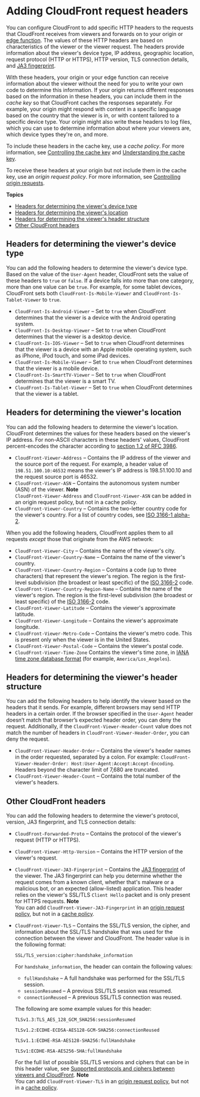 # Adding CloudFront request headers<a name="adding-cloudfront-headers"></a>

You can configure CloudFront to add specific HTTP headers to the requests that CloudFront receives from viewers and forwards on to your origin or [edge function](edge-functions.md)\. The values of these HTTP headers are based on characteristics of the viewer or the viewer request\. The headers provide information about the viewer's device type, IP address, geographic location, request protocol \(HTTP or HTTPS\), HTTP version, TLS connection details, and [JA3 fingerprint](https://github.com/salesforce/ja3)\.

With these headers, your origin or your edge function can receive information about the viewer without the need for you to write your own code to determine this information\. If your origin returns different responses based on the information in these headers, you can include them in the *cache key* so that CloudFront caches the responses separately\. For example, your origin might respond with content in a specific language based on the country that the viewer is in, or with content tailored to a specific device type\. Your origin might also write these headers to log files, which you can use to determine information about where your viewers are, which device types they're on, and more\.

To include these headers in the cache key, use a *cache policy*\. For more information, see [Controlling the cache key](controlling-the-cache-key.md) and [Understanding the cache key](understanding-the-cache-key.md)\.

To receive these headers at your origin but not include them in the cache key, use an *origin request policy*\. For more information, see [Controlling origin requests](controlling-origin-requests.md)\.

**Topics**
+ [Headers for determining the viewer's device type](#cloudfront-headers-device-type)
+ [Headers for determining the viewer's location](#cloudfront-headers-viewer-location)
+ [Headers for determining the viewer's header structure](#cloudfront-headers-viewer-headers)
+ [Other CloudFront headers](#cloudfront-headers-other)

## Headers for determining the viewer's device type<a name="cloudfront-headers-device-type"></a>

You can add the following headers to determine the viewer's device type\. Based on the value of the `User-Agent` header, CloudFront sets the value of these headers to `true` or `false`\. If a device falls into more than one category, more than one value can be `true`\. For example, for some tablet devices, CloudFront sets both `CloudFront-Is-Mobile-Viewer` and `CloudFront-Is-Tablet-Viewer` to `true`\.
+ `CloudFront-Is-Android-Viewer` – Set to `true` when CloudFront determines that the viewer is a device with the Android operating system\.
+ `CloudFront-Is-Desktop-Viewer` – Set to `true` when CloudFront determines that the viewer is a desktop device\.
+ `CloudFront-Is-IOS-Viewer` – Set to `true` when CloudFront determines that the viewer is a device with an Apple mobile operating system, such as iPhone, iPod touch, and some iPad devices\.
+ `CloudFront-Is-Mobile-Viewer` – Set to `true` when CloudFront determines that the viewer is a mobile device\.
+ `CloudFront-Is-SmartTV-Viewer` – Set to `true` when CloudFront determines that the viewer is a smart TV\.
+ `CloudFront-Is-Tablet-Viewer` – Set to `true` when CloudFront determines that the viewer is a tablet\.

## Headers for determining the viewer's location<a name="cloudfront-headers-viewer-location"></a>

You can add the following headers to determine the viewer's location\. CloudFront determines the values for these headers based on the viewer's IP address\. For non\-ASCII characters in these headers' values, CloudFront percent\-encodes the character according to [section 1\.2 of RFC 3986](https://tools.ietf.org/html/rfc3986#section-2.1)\.
+ `CloudFront-Viewer-Address` – Contains the IP address of the viewer and the source port of the request\. For example, a header value of `198.51.100.10:46532` means the viewer's IP address is 198\.51\.100\.10 and the request source port is 46532\.
+ `CloudFront-Viewer-ASN` – Contains the autonomous system number \(ASN\) of the viewer\.
**Note**  
`CloudFront-Viewer-Address` and `CloudFront-Viewer-ASN` can be added in an origin request policy, but not in a cache policy\.
+ `CloudFront-Viewer-Country` – Contains the two\-letter country code for the viewer's country\. For a list of country codes, see [ISO 3166\-1 alpha\-2](https://en.wikipedia.org/wiki/ISO_3166-1_alpha-2)\.

When you add the following headers, CloudFront applies them to all requests *except* those that originate from the AWS network:
+ `CloudFront-Viewer-City` – Contains the name of the viewer's city\.
+ `CloudFront-Viewer-Country-Name` – Contains the name of the viewer's country\.
+ `CloudFront-Viewer-Country-Region` – Contains a code \(up to three characters\) that represent the viewer's region\. The region is the first\-level subdivision \(the broadest or least specific\) of the [ISO 3166\-2](https://en.wikipedia.org/wiki/ISO_3166-2) code\.
+ `CloudFront-Viewer-Country-Region-Name` – Contains the name of the viewer's region\. The region is the first\-level subdivision \(the broadest or least specific\) of the [ISO 3166\-2](https://en.wikipedia.org/wiki/ISO_3166-2) code\.
+ `CloudFront-Viewer-Latitude` – Contains the viewer's approximate latitude\.
+ `CloudFront-Viewer-Longitude` – Contains the viewer's approximate longitude\.
+ `CloudFront-Viewer-Metro-Code` – Contains the viewer's metro code\. This is present only when the viewer is in the United States\.
+ `CloudFront-Viewer-Postal-Code` – Contains the viewer's postal code\.
+ `CloudFront-Viewer-Time-Zone` Contains the viewer's time zone, in [IANA time zone database format](https://en.wikipedia.org/wiki/List_of_tz_database_time_zones) \(for example, `America/Los_Angeles`\)\.

## Headers for determining the viewer's header structure<a name="cloudfront-headers-viewer-headers"></a>

You can add the following headers to help identify the viewer based on the headers that it sends\. For example, different browsers may send HTTP headers in a certain order\. If the browser specified in the `User-Agent` header doesn’t match that browser’s expected header order, you can deny the request\. Additionally, if the `CloudFront-Viewer-Header-Count` value does not match the number of headers in `CloudFront-Viewer-Header-Order`, you can deny the request\.
+ `CloudFront-Viewer-Header-Order` – Contains the viewer's header names in the order requested, separated by a colon\. For example: `CloudFront-Viewer-Header-Order: Host:User-Agent:Accept:Accept-Encoding`\. Headers beyond the character limit of 7,680 are truncated\.
+ `CloudFront-Viewer-Header-Count` – Contains the total number of the viewer's headers\.

## Other CloudFront headers<a name="cloudfront-headers-other"></a>

You can add the following headers to determine the viewer's protocol, version, JA3 fingerprint, and TLS connection details:
+ `CloudFront-Forwarded-Proto` – Contains the protocol of the viewer's request \(HTTP or HTTPS\)\.
+ `CloudFront-Viewer-Http-Version` – Contains the HTTP version of the viewer's request\.
+ `CloudFront-Viewer-JA3-Fingerprint` – Contains the [JA3 fingerprint](https://github.com/salesforce/ja3) of the viewer\. The JA3 fingerprint can help you determine whether the request comes from a known client, whether that's malware or a malicious bot, or an expected \(allow\-listed\) application\. This header relies on the viewer's SSL/TLS `Client Hello` packet and is only present for HTTPS requests\.
**Note**  
You can add `CloudFront-Viewer-JA3-Fingerprint` in an [origin request policy](controlling-origin-requests.md), but not in a [cache policy](controlling-the-cache-key.md)\.
+ `CloudFront-Viewer-TLS` – Contains the SSL/TLS version, the cipher, and information about the SSL/TLS handshake that was used for the connection between the viewer and CloudFront\. The header value is in the following format:

  ```
  SSL/TLS_version:cipher:handshake_information
  ```

  For `handshake_information`, the header can contain the following values:
  + `fullHandshake` – A full handshake was performed for the SSL/TLS session\.
  + `sessionResumed` – A previous SSL/TLS session was resumed\.
  + `connectionReused` – A previous SSL/TLS connection was reused\.

  The following are some example values for this header:

  ```
  TLSv1.3:TLS_AES_128_GCM_SHA256:sessionResumed
  ```

  ```
  TLSv1.2:ECDHE-ECDSA-AES128-GCM-SHA256:connectionReused
  ```

  ```
  TLSv1.1:ECDHE-RSA-AES128-SHA256:fullHandshake
  ```

  ```
  TLSv1:ECDHE-RSA-AES256-SHA:fullHandshake
  ```

  For the full list of possible SSL/TLS versions and ciphers that can be in this header value, see [Supported protocols and ciphers between viewers and CloudFront](secure-connections-supported-viewer-protocols-ciphers.md)\.
**Note**  
You can add `CloudFront-Viewer-TLS` in an [origin request policy](controlling-origin-requests.md), but not in a [cache policy](controlling-the-cache-key.md)\.